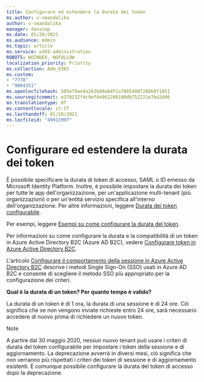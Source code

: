 ```yaml
---
title: Configurare ed estendere la durata dei token
ms.author: v-smandalika
author: v-smandalika
manager: dansimp
ms.date: 01/20/2021
ms.audience: Admin
ms.topic: article
ms.service: o365-administration
ROBOTS: NOINDEX, NOFOLLOW
localization_priority: Priority
ms.collection: Adm_O365
ms.custom:
- "7778"
- "9004351"
ms.openlocfilehash: 505e79ae9a163b89a6df2a7085480728bb0f1051
ms.sourcegitcommit: e378232f4c9ef4e962208100db752221e7bd2dd6
ms.translationtype: HT
ms.contentlocale: it-IT
ms.lasthandoff: 01/20/2021
ms.locfileid: "49911997"
---
```

# <a name="configure-and-extend-token-lifetimes"></a>Configurare ed estendere la durata dei token

È possibile specificare la durata di token di accesso, SAML o ID emesso da Microsoft Identity Platform. Inoltre, è possibile impostare la durata dei token per tutte le app dell'organizzazione, per un'applicazione multi-tenant (più organizzazioni) o per un'entità servizio specifica all'interno dell'organizzazione. Per altre informazioni, leggere [Durata dei token configurabile](https://docs.microsoft.com/azure/active-directory/develop/active-directory-configurable-token-lifetimes).

Per esempi, leggere [Esempi su come configurare la durata del token](https://docs.microsoft.com/azure/active-directory/develop/configure-token-lifetimes).

Per informazioni su come configurare la durata e la compatibilità di un token in Azure Active Directory B2C (Azure AD B2C), vedere [Configurare token in Azure Active Directory B2C](https://docs.microsoft.com/azure/active-directory-b2c/configure-tokens?pivots=b2c-user-flow).

L'articolo [Configurare il comportamento della sessione in Azure Active Directory B2C](https://docs.microsoft.com/azure/active-directory-b2c/session-behavior?pivots=b2c-user-flow) descrive i metodi Single Sign-On (SSO) usati in Azure AD B2C e consente di scegliere il metodo SSO più appropriato per la configurazione dei criteri.

**Qual è la durata di un token? Per quanto tempo è valido?**

La durata di un token è di 1 ora, la durata di una sessione è di 24 ore. Ciò significa che se non vengono inviate richieste entro 24 ore, sarà necessario accedere di nuovo prima di richiedere un nuovo token.

> [!NOTE]
> A partire dal 30 maggio 2020, nessun nuovo tenant può usare i criteri di durata dei token configurabile per impostare i token della sessione e di aggiornamento. La deprecazione avverrà in diversi mesi, ciò significa che non verranno più rispettati i criteri dei token di sessione e di aggiornamento esistenti. È comunque possibile configurare la durata del token di accesso dopo la deprecazione.






